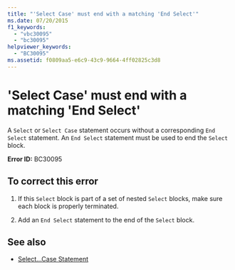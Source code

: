 ```yaml
---
title: "'Select Case' must end with a matching 'End Select'"
ms.date: 07/20/2015
f1_keywords: 
  - "vbc30095"
  - "bc30095"
helpviewer_keywords: 
  - "BC30095"
ms.assetid: f0809aa5-e6c9-43c9-9664-4ff02825c3d8
---
```

# 'Select Case' must end with a matching 'End Select'
A `Select` or `Select Case` statement occurs without a corresponding `End Select` statement. An `End Select` statement must be used to end the `Select` block.  
  
 **Error ID:** BC30095  
  
## To correct this error  
  
1.  If this `Select` block is part of a set of nested `Select` blocks, make sure each block is properly terminated.  
  
2.  Add an `End Select` statement to the end of the `Select` block.  
  
## See also
- [Select...Case Statement](../../visual-basic/language-reference/statements/select-case-statement.md)
